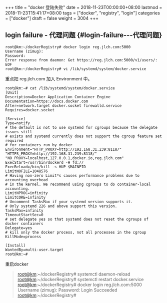 +++
title = "docker 登陆失败"
date = 2018-11-23T00:00:00+08:00
lastmod = 2018-11-23T15:41:17+08:00
tags = ["docker", "registry", "login"]
categories = ["docker"]
draft = false
weight = 3004
+++

## login failure - 代理问题 {#login-failure---代理问题}

```
root@km:~/dockerRegistry# docker login reg.jlch.com:5000
Username (zimug):
Password:
Error response from daemon: Get https://reg.jlch.com:5000/v1/users/: EOF
root@km:~/dockerRegistry# vi /lib/systemd/system/docker.service
```

重点把 reg.jlch.com 加入 Environment 中。

```
root@km:~# cat /lib/systemd/system/docker.service
[Unit]
Description=Docker Application Container Engine
Documentation=https://docs.docker.com
After=network.target docker.socket firewalld.service
Requires=docker.socket

[Service]
Type=notify
# the default is not to use systemd for cgroups because the delegate issues still
# exists and systemd currently does not support the cgroup feature set required
# for containers run by docker
Environment="HTTP_PROXY=http://192.168.31.239:8118/" "HTTPS_PROXY=http://192.168.31.239:8118/" "NO_PROXY=localhost,127.0.0.1,docker.io,reg.jlch.com"
ExecStart=/usr/bin/dockerd -H fd://
ExecReload=/bin/kill -s HUP $MAINPID
LimitNOFILE=1048576
# Having non-zero Limit*s causes performance problems due to accounting overhead
# in the kernel. We recommend using cgroups to do container-local accounting.
LimitNPROC=infinity
LimitCORE=infinity
# Uncomment TasksMax if your systemd version supports it.
# Only systemd 226 and above support this version.
TasksMax=infinity
TimeoutStartSec=0
# set delegate yes so that systemd does not reset the cgroups of docker containers
Delegate=yes
# kill only the docker process, not all processes in the cgroup
KillMode=process

[Install]
WantedBy=multi-user.target
root@km:~#
```

重启docker

> [root@km](mailto:root@km):~/dockerRegistry# systemctl daemon-reload
> [root@km](mailto:root@km):~/dockerRegistry# systemctl restart
> docker.service [root@km](mailto:root@km):~/dockerRegistry# docker
> login reg.jlch.com:5000 Username (zimug): Password: Login Succeeded
> [root@km](mailto:root@km):~/dockerRegistry#
